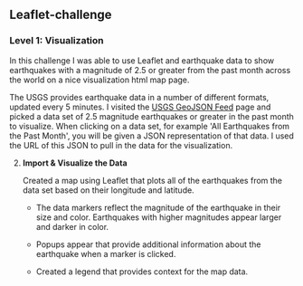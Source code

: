 ## Leaflet-challenge
### Level 1: Visualization
   
   In this challenge I was able to use Leaflet and earthquake data to show earthquakes with a magnitude of 2.5 or greater from the past month across the world on a nice visualization html map page. 

   The USGS provides earthquake data in a number of different formats, updated every 5 minutes. I visited the [USGS GeoJSON Feed](http://earthquake.usgs.gov/earthquakes/feed/v1.0/geojson.php) page and picked a data set of 2.5 magnitude earthquakes or greater in the past month to visualize. When clicking on a data set, for example 'All Earthquakes from the Past Month', you will be given a JSON representation of that data. I used the URL of this JSON to pull in the data for the visualization.


2. **Import & Visualize the Data**

   Created a map using Leaflet that plots all of the earthquakes from the data set based on their longitude and latitude.

   * The data markers reflect the magnitude of the earthquake in their size and color. Earthquakes with higher magnitudes appear larger and darker in color.

   * Popups appear that provide additional information about the earthquake when a marker is clicked.

   * Created a legend that provides context for the map data.

 